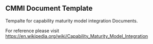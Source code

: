 ## CMMI Document Template

Tempalte for capability maturity model integration Documents.

For reference please visit https://en.wikipedia.org/wiki/Capability_Maturity_Model_Integration

